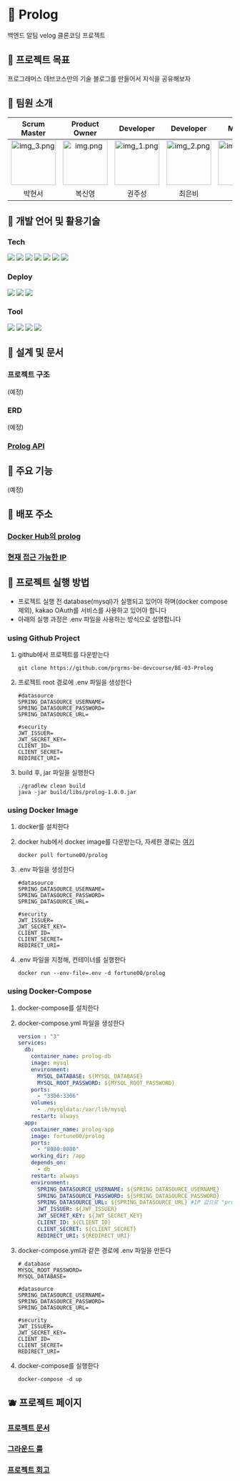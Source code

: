 
# 🥚 Prolog

   백엔드 알팀 velog 클론코딩 프로젝트

## :peach: 프로젝트 목표

프로그래머스 데브코스만의 기술 블로그를 만들어서 지식을 공유해보자

## 🍌 팀원 소개

|                                                Scrum Master                                                |                                               Product Owner                                               |                                                 Developer                                                  |                                                 Developer                                                  |                                                   Mentor                                                   |                                                 Sub Mentor                                                 |
|:----------------------------------------------------------------------------------------------------------:|:---------------------------------------------------------------------------------------------------------:|:----------------------------------------------------------------------------------------------------------:|:----------------------------------------------------------------------------------------------------------:|:----------------------------------------------------------------------------------------------------------:|:----------------------------------------------------------------------------------------------------------:|
| <img alt="img_3.png" height="100" src="https://avatars.githubusercontent.com/u/82203978?v=4" width="100"/> | <img alt="img.png" height="100" src="https://avatars.githubusercontent.com/u/53924962?v=4" width="100" /> | <img alt="img_1.png" height="100" src="https://avatars.githubusercontent.com/u/99165624?v=4" width="100"/> | <img alt="img_2.png" height="100" src="https://avatars.githubusercontent.com/u/59335077?v=4" width="100"/> | <img alt="img_4.png" height="100" src="https://avatars.githubusercontent.com/u/17922700?v=4" width="100"/> | <img alt="img_5.png" height="100" src="https://avatars.githubusercontent.com/u/41960243?v=4" width="100"/> |
|                                                    박현서                                                     |                                                    복신영                                                    |                                                    권주성                                                     |                                                    최은비                                                     |                                                     알                                                      |                                                    김용철                                                     |


## 🍊 개발 언어 및 활용기술
<!-- 요 링크에서 따오면 좋을 듯! https://github.com/Ileriayo/markdown-badges --> 

### Tech

<img src="https://img.shields.io/badge/Java-FC4C02?style=flat-square&logo=java&logoColor=white"/> <img src="https://img.shields.io/badge/Spring boot-6DB33F?style=flat-square&logo=Spring boot&logoColor=white"/> <img src="https://img.shields.io/badge/gradle-02303A?logo=gradle&logoWidth=25"/> <img src="https://img.shields.io/badge/Spring Data JPA-0078D4?style=flat-square&logo=Spring Data JPA&logoColor=white"/> <img src="https://img.shields.io/badge/MySQL-2AB1AC?style=flat-square&logo=MySQL&logoColor=white"/> <img src="https://img.shields.io/badge/Junit-25A162?style=flat-square&logo=Junit5&logoColor=white"/> <img src="https://img.shields.io/badge/-Swagger-%23Clojure?style=flat-square&logo=swagger&logoColor=white">

### Deploy

<img src="https://img.shields.io/badge/Github Actions-2AB1AC?style=flat-square&logo=github&logoColor=black"/> <img src="https://img.shields.io/badge/docker-%230db7ed.svg?style=flat-square&logo=docker&logoColor=white"/> <img src="https://img.shields.io/badge/AWS-%23FF9900.svg?style=flat-square&logo=amazon-aws&logoColor=white"/>

### Tool

<img src="https://img.shields.io/badge/IntelliJ IDEA-8A3391?style=flat-square&logo=IntelliJ IDEA&logoColor=black"/> <img src="https://img.shields.io/badge/Github-000000?style=flat-square&logo=Github&logoColor=white"/> <img src="https://img.shields.io/badge/Notion-FFFFFF?style=flat-square&logo=Notion&logoColor=black"/> <img src="https://img.shields.io/badge/Slack-4A154B?style=flat-square&logo=Slack&logoColor=white"/> 


## 🍎 설계 및 문서

### 프로젝트 구조
(예정)

### ERD
(예정)

### [Prolog API](https://www.notion.so/backend-devcourse/API-1-3785ae03912441e7a87e253fd069c200)

## 🍉 주요 기능
(예정)

## 🍒 배포 주소
### [Docker Hub의 prolog](https://hub.docker.com/repository/docker/fortune00/prolog/general)

### [현재 접근 가능한 IP](43.200.173.123)

## 🍇 프로젝트 실행 방법

- 프로젝트 실행 전 database(mysql)가 실행되고 있어야 하며(docker compose 제외), kakao OAuth를 서비스를 사용하고 있어야 합니다
- 아래의 실행 과정은 .env 파일을 사용하는 방식으로 설명합니다

### using Github Project

1. github에서 프로젝트를 다운받는다

   ```git clone https://github.com/prgrms-be-devcourse/BE-03-Prolog```

2. 프로젝트 root 경로에 .env 파일을 생성한다

   ```
   #datasource
   SPRING_DATASOURCE_USERNAME=
   SPRING_DATASOURCE_PASSWORD=
   SPRING_DATASOURCE_URL=

   #security
   JWT_ISSUER=
   JWT_SECRET_KEY=
   CLIENT_ID=
   CLIENT_SECRET=
   REDIRECT_URI=
   ```

3. build 후, jar 파일을 실행한다

    ```
    ./gradlew clean build
    java -jar build/libs/prolog-1.0.0.jar
    ```

### using Docker Image

1. docker를 설치한다
2. docker hub에서 docker image를 다운받는다, 자세한 경로는 [여기](https://hub.docker.com/repository/docker/fortune00/prolog/general)

   ```docker pull fortune00/prolog```

3. .env 파일을 생성한다

   ```
   #datasource
   SPRING_DATASOURCE_USERNAME=
   SPRING_DATASOURCE_PASSWORD=
   SPRING_DATASOURCE_URL=

   #security
   JWT_ISSUER=
   JWT_SECRET_KEY=
   CLIENT_ID=
   CLIENT_SECRET=
   REDIRECT_URI=
   ```

4. .env 파일을 지정해, 컨테이너를 실행한다

   ```docker run --env-file=.env -d fortune00/prolog```

### using Docker-Compose

1. docker-compose를 설치한다
2. docker-compose.yml 파일을 생성한다

   ```yml
   version : "3"
   services:
     db:
       container_name: prolog-db
       image: mysql
       environment:
         MYSQL_DATABASE: ${MYSQL_DATABASE}
         MYSQL_ROOT_PASSWORD: ${MYSQL_ROOT_PASSWORD}
       ports:
         - "3306:3306"
       volumes:
         - ./mysqldata:/var/lib/mysql
       restart: always
     app:
       container_name: prolog-app
       image: fortune00/prolog
       ports:
         - "8080:8080"
       working_dir: /app
       depends_on:
         - db
       restart: always
       environment:
         SPRING_DATASOURCE_USERNAME: ${SPRING_DATASOURCE_USERNAME}
         SPRING_DATASOURCE_PASSWORD: ${SPRING_DATASOURCE_PASSWORD}
         SPRING_DATASOURCE_URL: ${SPRING_DATASOURCE_URL} #IP 값으로 "prolog-db"를 넣어주세요
         JWT_ISSUER: ${JWT_ISSUER}
         JWT_SECRET_KEY: ${JWT_SECRET_KEY}
         CLIENT_ID: ${CLIENT_ID}
         CLIENT_SECRET: ${CLIENT_SECRET}
         REDIRECT_URI: ${REDIRECT_URI}
   ```

3. docker-compose.yml과 같은 경로에 .env 파일을 만든다

   ```
   # database
   MYSQL_ROOT_PASSWORD=
   MYSQL_DATABASE=

   #datasource
   SPRING_DATASOURCE_USERNAME=
   SPRING_DATASOURCE_PASSWORD=
   SPRING_DATASOURCE_URL=

   #security
   JWT_ISSUER=
   JWT_SECRET_KEY=
   CLIENT_ID=
   CLIENT_SECRET=
   REDIRECT_URI=
   ```
    
4. docker-compose를 실행한다

   ```docker-compose -d up```


## 🫐 프로젝트 페이지

### [프로젝트 문서](https://www.notion.so/backend-devcourse/Prolog-a038a633c3fc496ba0489beb2b15ef6c)

### [그라운드 룰](https://www.notion.so/backend-devcourse/7063f14625f147e291f45f371092d84a)

### [프로젝트 회고](https://www.notion.so/backend-devcourse/6a625fcd1af340b197cd24fba38f3c90)
